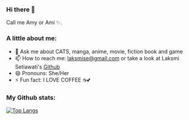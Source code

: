### Hi there 👋

Call me Amy or Ami ✨.

### A little about me:
- 💬 Ask me about CATS, manga, anime, movie, fiction book and game
- 📫 How to reach me: laksmise@gmail.com or take a look at Laksmi Setiawati's [Github](https://github.com/laksmisetiawati)
- 😄 Pronouns: She/Her
- ⚡ Fun fact: I LOVE COFFEE ☕💕

<!--
**ryuamy/ryuamy** is a ✨ _special_ ✨ repository because its `README.md` (this file) appears on your GitHub profile.

Here are some ideas to get you started:

- 🔭 I’m currently working on ...
- 🌱 I’m currently learning ...
- 👯 I’m looking to collaborate on ...
- 🤔 I’m looking for help with ...
- 💬 Ask me about ...
- 📫 How to reach me: ...
- 😄 Pronouns: ...
- ⚡ Fun fact: ...
-->

### My Github stats:
[![Top Langs](https://github-readme-stats.vercel.app/api/top-langs/?username=ryuamy&layout=compact&text_color=000&bg_color=fff)](https://github.com/anuraghazra/github-readme-stats)
